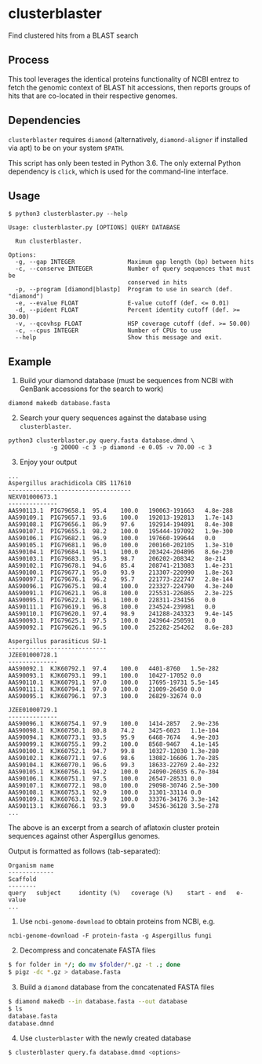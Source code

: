 # clusterblaster
Find clustered hits from a BLAST search

## Process
This tool leverages the identical proteins functionality of NCBI entrez to
fetch the genomic context of BLAST hit accessions, then reports groups of
hits that are co-located in their respective genomes.

## Dependencies
`clusterblaster` requires `diamond` (alternatively, `diamond-aligner` if installed via
apt) to be on your system `$PATH`.

This script has only been tested in Python 3.6. The only external Python dependency is `click`, which is used for the command-line
interface.

## Usage
`$ python3 clusterblaster.py --help`

```
Usage: clusterblaster.py [OPTIONS] QUERY DATABASE

  Run clusterblaster.

Options:
  -g, --gap INTEGER               Maximum gap length (bp) between hits
  -c, --conserve INTEGER          Number of query sequences that must be
                                  conserved in hits
  -p, --program [diamond|blastp]  Program to use in search (def. "diamond")
  -e, --evalue FLOAT              E-value cutoff (def. <= 0.01)
  -d, --pident FLOAT              Percent identity cutoff (def. >= 30.00)
  -v, --qcovhsp FLOAT             HSP coverage cutoff (def. >= 50.00)
  -c, --cpus INTEGER              Number of CPUs to use
  --help                          Show this message and exit.
```

## Example
1. Build your diamond database (must be sequences from NCBI with GenBank accessions for
   the search to work)
```
diamond makedb database.fasta
```

2. Search your query sequences against the database using `clusterblaster`.
```
python3 clusterblaster.py query.fasta database.dmnd \
            -g 20000 -c 3 -p diamond -e 0.05 -v 70.00 -c 3
```

3. Enjoy your output
```
...
Aspergillus arachidicola CBS 117610
-----------------------------------
NEXV01000673.1
--------------
AAS90113.1	PIG79658.1	95.4	100.0	190063-191663	4.8e-288
AAS90109.1	PIG79657.1	93.6	100.0	192013-192813	1.7e-143
AAS90108.1	PIG79656.1	86.9	97.6	192914-194891	8.4e-308
AAS90107.1	PIG79655.1	98.2	100.0	195444-197092	1.9e-300
AAS90106.1	PIG79682.1	96.9	100.0	197660-199644	0.0
AAS90105.1	PIG79681.1	96.0	100.0	200160-202105	1.3e-310
AAS90104.1	PIG79684.1	94.1	100.0	203424-204896	8.6e-230
AAS90103.1	PIG79683.1	95.3	98.7	206202-208342	8e-214
AAS90102.1	PIG79678.1	94.6	85.4	208741-213083	1.4e-231
AAS90100.1	PIG79677.1	95.0	93.9	213307-220990	1.8e-263
AAS90097.1	PIG79676.1	96.2	95.7	221773-222747	2.8e-144
AAS90096.1	PIG79675.1	98.4	100.0	223327-224790	4.3e-240
AAS90091.1	PIG79621.1	96.8	100.0	225531-226865	2.3e-225
AAS90095.1	PIG79622.1	96.1	100.0	228311-234156	0.0
AAS90111.1	PIG79619.1	96.8	100.0	234524-239981	0.0
AAS90110.1	PIG79620.1	97.4	98.9	241288-243323	9.4e-145
AAS90093.1	PIG79625.1	97.5	100.0	243964-250591	0.0
AAS90092.1	PIG79626.1	96.5	100.0	252282-254262	8.6e-283

Aspergillus parasiticus SU-1
----------------------------
JZEE01000728.1
--------------
AAS90092.1	KJK60792.1	97.4	100.0	4401-8760	1.5e-282
AAS90093.1	KJK60793.1	99.1	100.0	10427-17052	0.0
AAS90110.1	KJK60791.1	97.0	100.0	17695-19731	5.5e-145
AAS90111.1	KJK60794.1	97.0	100.0	21009-26450	0.0
AAS90095.1	KJK60796.1	97.3	100.0	26829-32674	0.0

JZEE01000729.1
--------------
AAS90096.1	KJK60754.1	97.9	100.0	1414-2857	2.9e-236
AAS90098.1	KJK60750.1	80.8	74.2	3425-6023	1.1e-104
AAS90094.1	KJK60773.1	93.5	95.9	6468-7674	4.9e-203
AAS90099.1	KJK60755.1	99.2	100.0	8568-9467	4.1e-145
AAS90100.1	KJK60752.1	94.7	99.8	10327-12030	1.3e-280
AAS90102.1	KJK60771.1	97.6	98.6	13082-16606	1.7e-285
AAS90104.1	KJK60770.1	96.6	99.3	18633-22769	2.4e-232
AAS90105.1	KJK60756.1	94.2	100.0	24090-26035	6.7e-304
AAS90106.1	KJK60751.1	97.5	100.0	26547-28531	0.0
AAS90107.1	KJK60772.1	98.0	100.0	29098-30746	2.5e-300
AAS90108.1	KJK60753.1	92.9	100.0	31301-33114	0.0
AAS90109.1	KJK60763.1	92.9	100.0	33376-34176	3.3e-142
AAS90113.1	KJK60766.1	93.3	99.0	34536-36128	3.5e-278
...
```
The above is an excerpt from a search of aflatoxin cluster protein sequences
against other Aspergillus genomes.

Output is formatted as follows (tab-separated):
```
Organism name
-------------
Scaffold
--------
query   subject     identity (%)   coverage (%)    start - end   e-value
...
```




1. Use `ncbi-genome-download` to obtain proteins from NCBI, e.g.

```
ncbi-genome-download -F protein-fasta -g Aspergillus fungi
```

2. Decompress and concatenate FASTA files

```bash
$ for folder in */; do mv $folder/*.gz -t .; done
$ pigz -dc *.gz > database.fasta
```

3. Build a `diamond` database from the concatenated FASTA files

```bash
$ diamond makedb --in database.fasta --out database
$ ls
database.fasta
database.dmnd
```

4. Use `clusterblaster` with the newly created database

```bash
$ clusterblaster query.fa database.dmnd <options>
```
